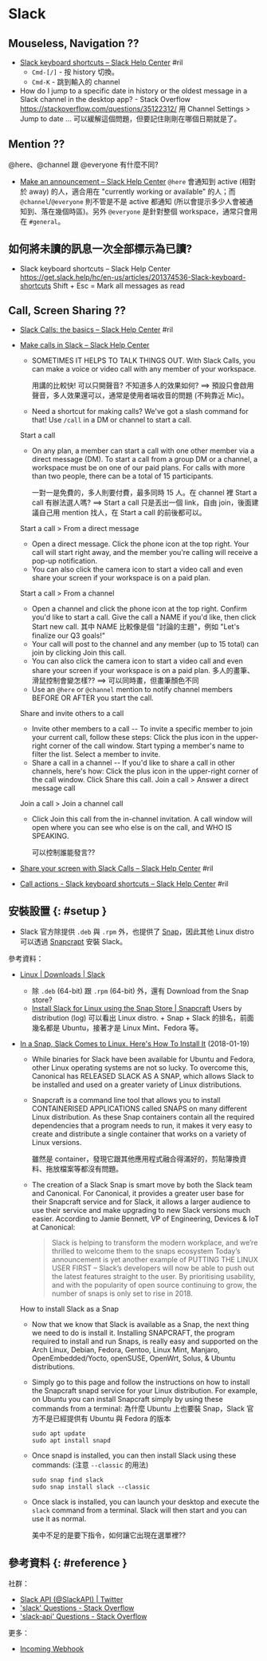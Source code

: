 # Slack

## Mouseless, Navigation ??

  - [Slack keyboard shortcuts – Slack Help Center](https://get.slack.help/hc/en-us/articles/201374536-Slack-keyboard-shortcuts) #ril
      - `Cmd-[/]` - 按 history 切換。
      - `Cmd-K` - 跳到輸入的 channel
  - How do I jump to a specific date in history or the oldest message in a Slack channel in the desktop app? - Stack Overflow https://stackoverflow.com/questions/35122312/ 用 Channel Settings > Jump to date ... 可以緩解這個問題，但要記住剛剛在哪個日期就是了。

## Mention ??

@here、@channel 跟 @everyone 有什麼不同?

  - [Make an announcement – Slack Help Center](https://get.slack.help/hc/en-us/articles/202009646-Make-an-announcement) `@here` 會通知到 active (相對於 away) 的人，適合用在 "currently working or available" 的人；而 `@channel`/`@everyone` 則不管是不是 active 都通知 (所以會提示多少人會被通知到、落在幾個時區)。另外 `@everyone` 是針對整個 workspace，通常只會用在 `#general`。

## 如何將未讀的訊息一次全部標示為已讀?

  - Slack keyboard shortcuts – Slack Help Center https://get.slack.help/hc/en-us/articles/201374536-Slack-keyboard-shortcuts Shift + Esc = Mark all messages as read

## Call, Screen Sharing ??

  - [Slack Calls: the basics – Slack Help Center](https://get.slack.help/hc/en-us/articles/115003498363) #ril

  - [Make calls in Slack – Slack Help Center](https://get.slack.help/hc/en-us/articles/216771908-Make-calls-in-Slack)

      - SOMETIMES IT HELPS TO TALK THINGS OUT. With Slack Calls, you can make a voice or video call with any member of your workspace.

        用講的比較快! 可以只開聲音? 不知道多人的效果如何? ==> 預設只會啟用聲音，多人效果還可以，通常是使用者端收音的問題 (不夠靠近 Mic)。

      - Need a shortcut for making calls? We've got a slash command for that! Use `/call` in a DM or channel to start a call.

    Start a call

      - On any plan, a member can start a call with one other member via a direct message (DM). To start a call from a group DM or a channel, a workspace must be on one of our paid plans. For calls with more than two people, there can be a total of 15 participants.

        一對一是免費的，多人則要付費，最多同時 15 人。在 channel 裡 Start a call 有辦法選人嗎? ==> Start a call 只是丟出一個 link，自由 join，後面建議自己用 mention 找人，在 Start a call 的前後都可以。

    Start a call > From a direct message

      - Open a direct message. Click the phone icon at the top right. Your call will start right away, and the member you're calling will receive a pop-up notification.
      - You can also click the camera icon to start a video call and even share your screen if your workspace is on a paid plan.

    Start a call > From a channel

      - Open a channel and click the phone icon at the top right. Confirm you'd like to start a call. Give the call a NAME if you'd like, then click Start new call. 其中 NAME 比較像是個 "討論的主題"，例如 "Let's finalize our Q3 goals!"
      - Your call will post to the channel and any member (up to 15 total) can join by clicking Join this call.
      - You can also click the camera icon to start a video call and even share your screen if your workspace is on a paid plan. 多人的畫筆、滑鼠控制會變怎樣?? ==> 可以同時畫，但畫筆顏色不同
      - Use an `@here` or `@channel` mention to notify channel members BEFORE OR AFTER you start the call.

    Share and invite others to a call

      - Invite other members to a call -- To invite a specific member to join your current call, follow these steps: Click the plus icon in the upper-right corner of the call window. Start typing a member's name to filter the list. Select a member to invite.
      - Share a call in a channel -- If you'd like to share a call in other channels, here's how: Click the  plus icon in the upper-right corner of the call window. Click Share this call. Join a call > Answer a direct message call

    Join a call > Join a channel call

      - Click Join this call from the in-channel invitation. A call window will open where you can see who else is on the call, and WHO IS SPEAKING.

        可以控制誰能發言??

  - [Share your screen with Slack Calls – Slack Help Center](https://get.slack.help/hc/en-us/articles/115003501303) #ril

  - [Call actions - Slack keyboard shortcuts – Slack Help Center](https://get.slack.help/hc/en-us/articles/201374536-Slack-keyboard-shortcuts#-call-actions) #ril

## 安裝設置 {: #setup }

  - Slack 官方除提供 `.deb` 與 `.rpm` 外，也提供了 [Snap](https://snapcraft.io/slack)，因此其他 Linux distro 可以透過 [Snapcrapt](snapcraft.md) 安裝 Slack。

參考資料：

  - [Linux \| Downloads \| Slack](https://slack.com/downloads/linux)

      - 除 `.deb` (64-bit) 跟 `.rpm` (64-bit) 外，還有 Download from the Snap store?
      - [Install Slack for Linux using the Snap Store \| Snapcraft](https://snapcraft.io/slack) Users by distribution (log) 可以看出 Linux distro. + Snap + Slack 的排名，前面幾名都是 Ubuntu，接著才是 Linux Mint、Fedora 等。

  - [In a Snap, Slack Comes to Linux\. Here's How To Install It](https://www.bleepingcomputer.com/news/security/in-a-snap-slack-comes-to-linux-heres-how-to-install-it/) (2018-01-19)
      - While binaries for Slack have been available for Ubuntu and Fedora, other Linux operating systems are not so lucky. To overcome this, Canonical has RELEASED SLACK AS A SNAP, which allows Slack to be installed and used on a greater variety of Linux distributions.

      - Snapcraft is a command line tool that allows you to install CONTAINERISED APPLICATIONS called SNAPS on many different Linux distribution. As these Snap containers contain all the required dependencies that a program needs to run, it makes it very easy to create and distribute a single container that works on a variety of Linux versions.

        雖然是 container，發現它跟其他應用程式融合得滿好的，剪貼簿換資料、拖放檔案等都沒有問題。

      - The creation of a Slack Snap is smart move by both the Slack team and Canonical. For Canonical, it provides a greater user base for their Snapcraft service and for Slack, it allows a larger audience to use their service and make upgrading to new Slack versions much easier. According to Jamie Bennett, VP of Engineering, Devices & IoT at Canonical:

        > Slack is helping to transform the modern workplace, and we’re thrilled to welcome them to the snaps ecosystem Today’s announcement is yet another example of PUTTING THE LINUX USER FIRST – Slack’s developers will now be able to push out the latest features straight to the user. By prioritising usability, and with the popularity of open source continuing to grow, the number of snaps is only set to rise in 2018.

    How to install Slack as a Snap

      - Now that we know that Slack is available as a Snap, the next thing we need to do is install it. Installing SNAPCRAFT, the program required to install and run Snaps, is really easy and supported on the Arch Linux, Debian, Fedora, Gentoo, Linux Mint, Manjaro, OpenEmbedded/Yocto, openSUSE, OpenWrt, Solus, & Ubuntu distributions.

      - Simply go to this page and follow the instructions on how to install the Snapcraft snapd service for your Linux distribution.  For example, on Ubuntu you can install Snapcraft simply by using these commands from a terminal: 為什麼 Ubuntu 上也要裝 Snap，Slack 官方不是已經提供有 Ubuntu 與 Fedora 的版本

            sudo apt update
            sudo apt install snapd

      - Once snapd is installed, you can then install Slack using these commands: (注意 `--classic` 的用法)

            sudo snap find slack
            sudo snap install slack --classic

      - Once slack is installed, you can launch your desktop and execute the `slack` command from a terminal. Slack will then start and you can use it as normal.

        美中不足的是要下指令，如何讓它出現在選單裡??

## 參考資料 {: #reference }

社群：

  - [Slack API (@SlackAPI\) | Twitter](https://twitter.com/SlackAPI)
  - ['slack' Questions - Stack Overflow](https://stackoverflow.com/questions/tagged/slack)
  - ['slack-api' Questions - Stack Overflow](https://stackoverflow.com/questions/tagged/slack-api)

更多：

  - [Incoming Webhook](slack-incoming-webhook.md)
